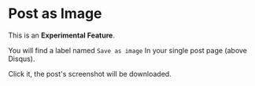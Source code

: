 # Post as Image

This is an **Experimental Feature**.

You will find a label named `Save as image` In your single post page (above Disqus).

Click it, the post's screenshot will be downloaded.
